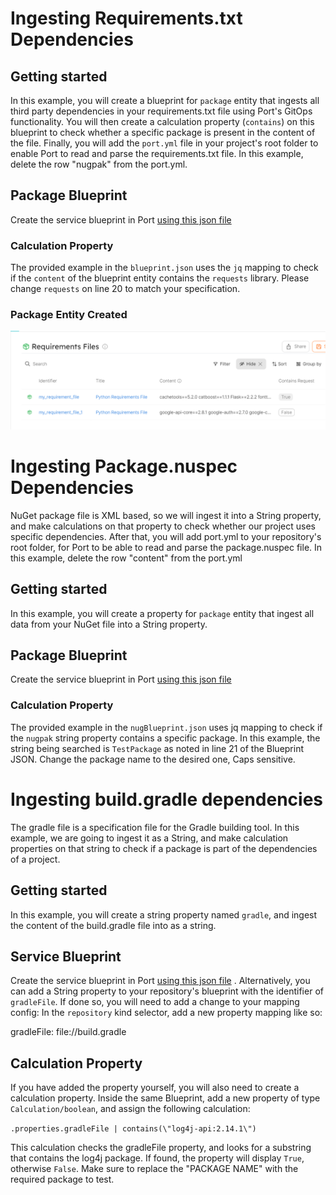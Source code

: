 # Ingesting Requirements.txt Dependencies


## Getting started

In this example, you will create a blueprint for `package` entity that ingests all third party dependencies in your requirements.txt file using Port's GitOps functionality. You will then create a calculation property (`contains`) on this blueprint to check whether a specific package is present in the content of the file. Finally, you will add the `port.yml` file in your project's root folder to enable Port to read and parse the requirements.txt file. In this example, delete the row "nugpak" from the port.yml.

## Package Blueprint
Create the service blueprint in Port [using this json file](./resources/blueprint.json)

### Calculation Property
The provided example in the `blueprint.json` uses the `jq` mapping to check if the `content` of the blueprint entity contains the `requests` library. Please change `requests` on line 20 to match your specification.

### Package Entity Created
![Package Entity Created](./assets/package.PNG "Package Entity Created")


# Ingesting  Package.nuspec Dependencies
NuGet package file is XML based, so we will ingest it into a String property, and make calculations on that property to check whether our project uses specific dependencies.
After that, you will add port.yml to your repository's root folder, for Port to be able to read and parse the package.nuspec file. In this example, delete the row "content" from the port.yml

## Getting started
In this example, you will create a property for `package` entity that ingest all data from your NuGet file into a String property.

## Package Blueprint
Create the service blueprint in Port [using this json file](./resources/nugBlueprint.json)

### Calculation Property
The provided example in the `nugBlueprint.json` uses jq mapping to check if the `nugpak` string property contains a specific package. In this example, the string being searched is `TestPackage` as noted in line 21 of the Blueprint JSON. Change the package name to the desired one, Caps sensitive.


# Ingesting build.gradle dependencies
The gradle file is a specification file for the Gradle building tool. In this example, we are going to ingest it as a String, and make calculation properties on that string to check if a package is part of the dependencies of a project.

## Getting started
In this example, you will create a string property named `gradle`, and ingest the content of the build.gradle file into as a string.

## Service Blueprint
Create the service blueprint in Port [using this json file](./resources/gradleBlueprint.json) . Alternatively, you can add a String property to your repository's blueprint with the identifier of `gradleFile`. If done so, you will need to add a change to your mapping config: In the `repository` kind selector, add a new property mapping like so:

gradleFile: file://build.gradle

## Calculation Property
If you have added the property yourself, you will also need to create a calculation property. Inside the same Blueprint, add a new property of type `Calculation/boolean`, and assign the following calculation:

`.properties.gradleFile | contains(\"log4j-api:2.14.1\")`

This calculation checks the gradleFile property, and looks for a substring that contains the log4j package. If found, the property will display `True`, otherwise `False`. Make sure to replace the \"PACKAGE NAME\" with the required package to test.
